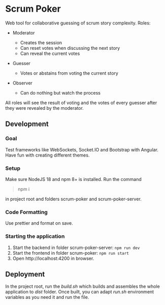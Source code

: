 # Scrum Poker

Web tool for collaborative guessing of scrum story complexity. Roles:

- Moderator

  - Creates the session
  - Can reset votes when discussing the next story
  - Can reveal the current votes

- Guesser

  - Votes or abstains from voting the current story

- Observer
  - Can do nothing but watch the process

All roles will see the result of voting and the votes of every guesser after they were revealed by the moderator.

## Development

### Goal

Test frameworks like WebSockets, Socket.IO and Bootstrap with Angular. Have fun with creating different themes.

### Setup

Make sure NodeJS 18 and npm 8+ is installed. Run the command

> npm i

in project root and folders scrum-poker and scrum-poker-server.

### Code Formatting

Use prettier and format on save.

### Starting the application

1. Start the backend in folder scrum-poker-server: `npm run dev`
2. Start the frontend in folder scrum-poker: `npm run start`
3. Open http://localhost:4200 in browser.

## Deployment

In the project root, run the _build.sh_ which builds and assembles the whole application to _dist_ folder.
Once built, you can adapt _run.sh_ environment variables as you need it and run the file.

